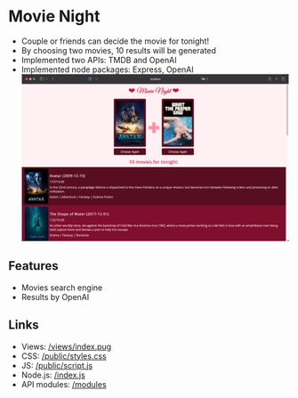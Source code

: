 # Movie Night
- Couple or friends can decide the movie for tonight!
- By choosing two movies, 10 results will be generated
- Implemented two APIs: TMDB and OpenAI
- Implemented node packages: Express, OpenAI
![Movie Night page](https://raw.githubusercontent.com/ceciaups/Movie_Night/master/public/movie_night.png)

## Features
- Movies search engine
- Results by OpenAI

## Links
- Views: [/views/index.pug](views/index.pug)
- CSS: [/public/styles.css](public/styles.css)
- JS: [/public/script.js](public/script.js)
- Node.js: [/index.js](index.js)
- API modules: [/modules](/modules)

